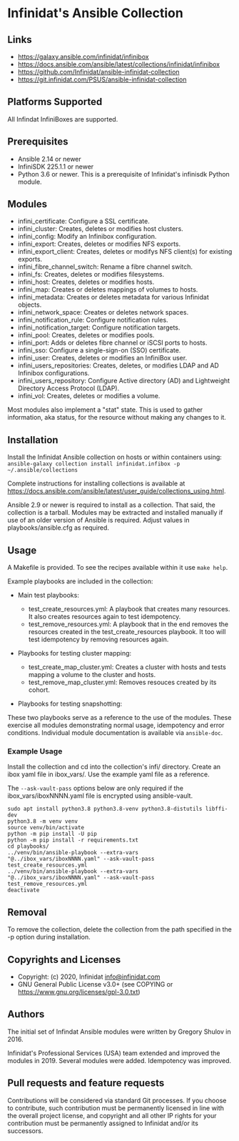 # Infinidat's Ansible Collection

## Links
- https://galaxy.ansible.com/infinidat/infinibox
- https://docs.ansible.com/ansible/latest/collections/infinidat/infinibox
- https://github.com/Infinidat/ansible-infinidat-collection
- https://git.infinidat.com/PSUS/ansible-infinidat-collection

## Platforms Supported
All Infindat InfiniBoxes are supported.

## Prerequisites
- Ansible 2.14 or newer
- InfiniSDK 225.1.1 or newer
- Python 3.6 or newer. This is a prerequisite of Infinidat's infinisdk Python module.

## Modules
- infini_certificate: Configure a SSL certificate.
- infini_cluster: Creates, deletes or modifies host clusters.
- infini_config: Modify an Infinibox configuration.
- infini_export: Creates, deletes or modifies NFS exports.
- infini_export_client: Creates, deletes or modifys NFS client(s) for existing exports.
- infini_fibre_channel_switch: Rename a fibre channel switch.
- infini_fs: Creates, deletes or modifies filesystems.
- infini_host: Creates, deletes or modifies hosts.
- infini_map: Creates or deletes mappings of volumes to hosts.
- infini_metadata: Creates or deletes metadata for various Infinidat objects.
- infini_network_space: Creates or deletes network spaces.
- infini_notification_rule: Configure notification rules.
- infini_notification_target: Configure notification targets.
- infini_pool: Creates, deletes or modifies pools.
- infini_port: Adds or deletes fibre channel or iSCSI ports to hosts.
- infini_sso: Configure a single-sign-on (SSO) certificate.
- infini_user: Creates, deletes or modifies an InfiniBox user.
- infini_users_repositories: Creates, deletes, or modifies LDAP and AD Infinibox configurations.
- infini_users_repository: Configure Active directory (AD) and Lightweight Directory Access Protocol (LDAP).
- infini_vol: Creates, deletes or modifies a volume.

Most modules also implement a "stat" state.  This is used to gather information, aka status, for the resource without making any changes to it.

## Installation
Install the Infinidat Ansible collection on hosts or within containers using:
`ansible-galaxy collection install infinidat.infibox -p ~/.ansible/collections`

Complete instructions for installing collections is available at https://docs.ansible.com/ansible/latest/user_guide/collections_using.html.

Ansible 2.9 or newer is required to install as a collection.  That said, the collection is a tarball.  Modules may be extracted and installed manually if use of an older version of Ansible is required.  Adjust values in playbooks/ansible.cfg as required. 

## Usage
A Makefile is provided. To see the recipes available within it use `make help`.

Example playbooks are included in the collection:

- Main test playbooks:
    - test_create_resources.yml: A playbook that creates many resources. It also creates resources again to test idempotency.
    - test_remove_resources.yml: A playbook that in the end removes the resources created in the test_create_resources playbook. It too will test idempotency by removing resources again.

- Playbooks for testing cluster mapping:
    - test_create_map_cluster.yml: Creates a cluster with hosts and tests mapping a volume to the cluster and hosts.
    - test_remove_map_cluster.yml: Removes resouces created by its cohort.

- Playbooks for testing snapshotting:

These two playbooks serve as a reference to the use of the modules. These exercise all modules demonstrating normal usage, idempotency and error conditions. Individual module documentation is available via `ansible-doc`.

### Example Usage
Install the collection and cd into the collection's infi/ directory.  Create an ibox yaml file in ibox_vars/.  Use the example yaml file as a reference.

The `--ask-vault-pass` options below are only required if the ibox_vars/iboxNNNN.yaml file is encrypted using ansible-vault.
```
sudo apt install python3.8 python3.8-venv python3.8-distutils libffi-dev
python3.8 -m venv venv
source venv/bin/activate
python -m pip install -U pip
python -m pip install -r requirements.txt
cd playbooks/
../venv/bin/ansible-playbook --extra-vars "@../ibox_vars/iboxNNNN.yaml" --ask-vault-pass test_create_resources.yml
../venv/bin/ansible-playbook --extra-vars "@../ibox_vars/iboxNNNN.yaml" --ask-vault-pass test_remove_resources.yml
deactivate
```

## Removal
To remove the collection, delete the collection from the path specified in the -p option during installation.

## Copyrights and Licenses
- Copyright: (c) 2020, Infinidat <info@infinidat.com>
- GNU General Public License v3.0+ (see COPYING or https://www.gnu.org/licenses/gpl-3.0.txt)

## Authors
The initial set of Infindat Ansible modules were written by Gregory Shulov in 2016.

Infinidat's Professional Services (USA) team extended and improved the modules in 2019. Several modules were added. Idempotency was improved.

## Pull requests and feature requests
Contributions will be considered via standard Git processes. If you choose to contribute, such contribution must be permanently licensed in line with the overall project license, and copyright and all other IP rights for your contribution must be permanently assigned to Infinidat and/or its successors.
